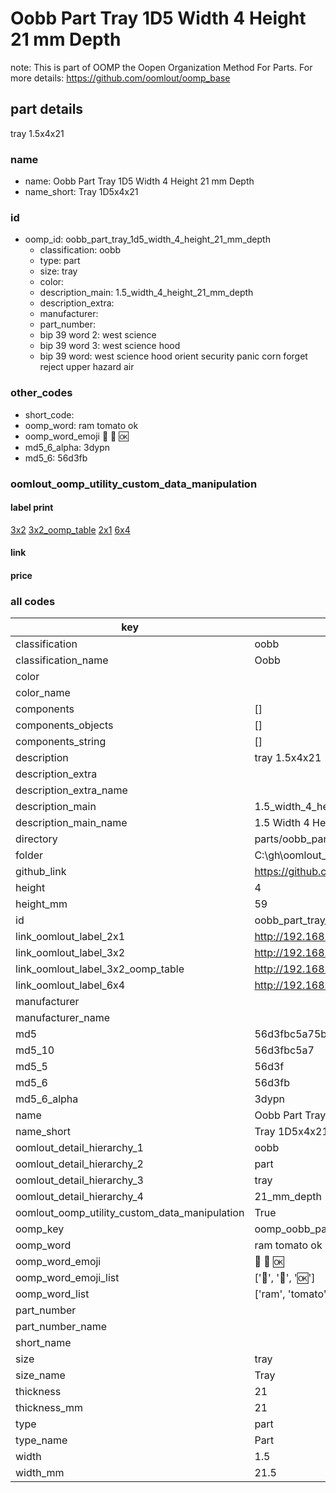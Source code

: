 # Oobb Part Tray 1D5 Width 4 Height 21 mm Depth  

note: This is part of OOMP the Oopen Organization Method For Parts. For more details: https://github.com/oomlout/oomp_base

##  part details
  



tray 1.5x4x21



### name
* name: Oobb Part Tray 1D5 Width 4 Height 21 mm Depth
* name_short: Tray 1D5x4x21 
### id
* oomp_id: oobb_part_tray_1d5_width_4_height_21_mm_depth
  * classification: oobb
  * type: part
  * size: tray
  * color: 
  * description_main: 1.5_width_4_height_21_mm_depth
  * description_extra: 
  * manufacturer: 
  * part_number: 
  * bip 39 word 2: west science
  * bip 39 word 3: west science hood
  * bip 39 word: west science hood orient security panic corn forget reject upper hazard air

### other_codes
* short_code: 
* oomp_word: ram tomato ok
* oomp_word_emoji :ram: :tomato: :ok:
* md5_6_alpha: 3dypn
* md5_6: 56d3fb






### oomlout_oomp_utility_custom_data_manipulation
#### label print
[3x2](http://192.168.1.245:1112/?label=oomp%203dypn)
[3x2_oomp_table](http://192.168.1.108:1112/?label=oomp%203dypn)
[2x1](http://192.168.1.242:1112/?label=oomp%203dypn)
[6x4](http://192.168.1.55:1112/?label=oomp%203dypn)    

#### link

                              

#### price







### all codes 
| key | value |  
| --- | --- |  
| classification | oobb |  
| classification_name | Oobb |  
| color |  |  
| color_name |  |  
| components | [] |  
| components_objects | [] |  
| components_string | [] |  
| description | tray 1.5x4x21 |  
| description_extra |  |  
| description_extra_name |  |  
| description_main | 1.5_width_4_height_21_mm_depth |  
| description_main_name | 1.5 Width 4 Height 21 mm Depth |  
| directory | parts/oobb_part_tray_1d5_width_4_height_21_mm_depth |  
| folder | C:\gh\oomlout_oobb_version_4_generated_parts\parts\oobb_part_tray_1d5_width_4_height_21_mm_depth |  
| github_link | https://github.com/oomlout/oomlout_oomp_part_src/tree/main/parts/oobb_part_tray_1d5_width_4_height_21_mm_depth |  
| height | 4 |  
| height_mm | 59 |  
| id | oobb_part_tray_1d5_width_4_height_21_mm_depth |  
| link_oomlout_label_2x1 | http://192.168.1.242:1112/?label=oomp%203dypn |  
| link_oomlout_label_3x2 | http://192.168.1.245:1112/?label=oomp%203dypn |  
| link_oomlout_label_3x2_oomp_table | http://192.168.1.108:1112/?label=oomp%203dypn |  
| link_oomlout_label_6x4 | http://192.168.1.55:1112/?label=oomp%203dypn |  
| manufacturer |  |  
| manufacturer_name |  |  
| md5 | 56d3fbc5a75b460e7ee169c8dab03fcb |  
| md5_10 | 56d3fbc5a7 |  
| md5_5 | 56d3f |  
| md5_6 | 56d3fb |  
| md5_6_alpha | 3dypn |  
| name | Oobb Part Tray 1D5 Width 4 Height 21 mm Depth |  
| name_short | Tray 1D5x4x21  |  
| oomlout_detail_hierarchy_1 | oobb |  
| oomlout_detail_hierarchy_2 | part |  
| oomlout_detail_hierarchy_3 | tray |  
| oomlout_detail_hierarchy_4 | 21_mm_depth |  
| oomlout_oomp_utility_custom_data_manipulation | True |  
| oomp_key | oomp_oobb_part_tray_1d5_width_4_height_21_mm_depth |  
| oomp_word | ram tomato ok |  
| oomp_word_emoji | :ram: :tomato: :ok: |  
| oomp_word_emoji_list | [':ram:', ':tomato:', ':ok:'] |  
| oomp_word_list | ['ram', 'tomato', 'ok'] |  
| part_number |  |  
| part_number_name |  |  
| short_name |  |  
| size | tray |  
| size_name | Tray |  
| thickness | 21 |  
| thickness_mm | 21 |  
| type | part |  
| type_name | Part |  
| width | 1.5 |  
| width_mm | 21.5 |  
